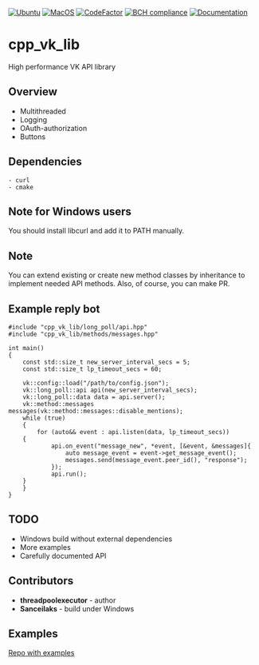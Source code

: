 [![Ubuntu](https://github.com/threadpoolexecutor/cpp_vk_lib/workflows/Ubuntu/badge.svg)](https://github.com/threadpoolexecutor/cpp_vk_lib/actions?query=workflow%3AUbuntu)
[![MacOS](https://github.com/threadpoolexecutor/cpp_vk_lib/workflows/MacOS/badge.svg)](https://github.com/threadpoolexecutor/cpp_vk_lib/actions?query=workflow%3AMacOS)
[![CodeFactor](https://www.codefactor.io/repository/github/threadpoolexecutor/cpp_vk_lib/badge/main)](https://www.codefactor.io/repository/github/threadpoolexecutor/cpp_vk_lib/overview/main)
[![BCH compliance](https://bettercodehub.com/edge/badge/threadpoolexecutor/cpp_vk_lib?branch=main)](https://bettercodehub.com/)
[![Documentation](https://img.shields.io/badge/docs-doxygen-blue.svg)](https://threadpoolexecutor.github.io/cpp_vk_lib/index.html)

# cpp_vk_lib
High performance VK API library

## Overview

* Multithreaded
* Logging
* OAuth-authorization
* Buttons

## Dependencies
	- curl
	- cmake

## Note for Windows users

You should install libcurl and add it to PATH manually.

## Note

You can extend existing or create new method classes by inheritance to implement needed API methods.
Also, of course, you can make PR.

## Example reply bot

```
#include "cpp_vk_lib/long_poll/api.hpp"
#include "cpp_vk_lib/methods/messages.hpp"

int main()
{
    const std::size_t new_server_interval_secs = 5;
    const std::size_t lp_timeout_secs = 60;

    vk::config::load("/path/to/config.json");
    vk::long_poll::api api(new_server_interval_secs);
    vk::long_poll::data data = api.server();
    vk::method::messages messages(vk::method::messages::disable_mentions);
    while (true)
    {
        for (auto&& event : api.listen(data, lp_timeout_secs))
	{
            api.on_event("message_new", *event, [&event, &messages]{
                auto message_event = event->get_message_event();
                messages.send(message_event.peer_id(), "response");
            });
            api.run();
	}
    }
}

```

## TODO

* Windows build without external dependencies
* More examples
* Carefully documented API

## Contributors

* **threadpoolexecutor** - author
* **Sanceilaks** - build under Windows


## Examples

[Repo with examples](https://github.com/threadpoolexecutor/example_cpp_vk_bot)
